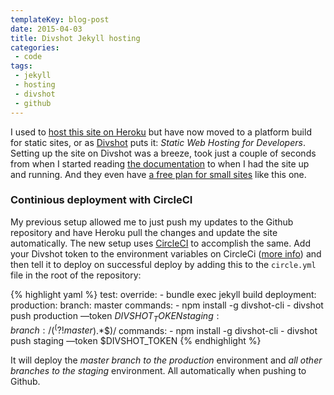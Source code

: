 ```yaml
---
templateKey: blog-post
date: 2015-04-03
title: Divshot Jekyll hosting
categories:
 - code
tags:
 - jekyll
 - hosting
 - divshot
 - github
---
```


I used to [host this site on Heroku][heroku-post] but have now moved to a platform build for static sites, or as [Divshot][divshot] puts it: *Static Web Hosting for Developers*. Setting up the site on Divshot was a breeze, took just a couple of seconds from when I started reading [the documentation][docs] to when I had the site up and running. And they even have [a free plan for small sites][pricing] like this one.

### Continious deployment with CircleCI
My previous setup allowed me to just push my updates to the Github repository and have Heroku pull the changes and update the site automatically. The new setup uses [CircleCI][circleci] to accomplish the same. Add your Divshot token to the environment variables on CircleCi ([more info][docs2]) and then tell it to deploy on successful deploy by adding this to the `circle.yml` file in the root of the repository:

{% highlight yaml %}
test:
  override:
    - bundle exec jekyll build
deployment:
  production:
    branch: master
    commands:
      - npm install -g divshot-cli
      - divshot push production —token $DIVSHOT_TOKEN
  staging:
    branch: /(^(?!master$).*$)/
    commands:
      - npm install -g divshot-cli
      - divshot push staging —token $DIVSHOT_TOKEN
{% endhighlight %}

It will deploy the *master branch to the production* environment and *all other branches to the staging* environment. All automatically when pushing to Github.

[heroku-post]: /2012/07/22/jekyll-heroku-unicorn/
[divshot]: https://divshot.com
[pricing]: https://divshot.com/pricing
[docs]: http://docs.divshot.com/integrations/jekyll
[docs2]: http://docs.divshot.com/integrations/circleci
[circleci]: https://circleci.com
